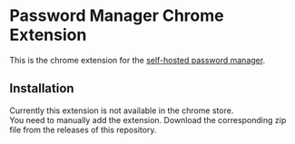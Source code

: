 # Password Manager Chrome Extension

This is the chrome extension for the [self-hosted password manager](https://github.com/BenjaminHae/modern-password-manager).

## Installation

Currently this extension is not available in the chrome store.  
You need to manually add the extension. Download the corresponding zip file from the releases of this repository.
